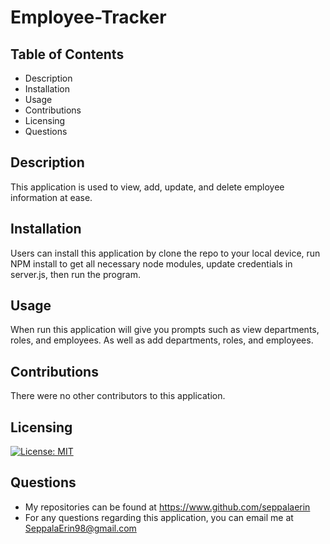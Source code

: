 # Employee-Tracker
## Table of Contents
* Description
* Installation
* Usage
* Contributions
* Licensing
* Questions
## Description
This application is used to view, add, update, and delete employee information at ease.
## Installation
Users can install this application by clone the repo to your local device, run NPM install to get all necessary node modules, update credentials in server.js, then run the program.
## Usage
When run this application will give you prompts such as view departments, roles, and employees. As well as add departments, roles, and employees.
## Contributions
There were no other contributors to this application.
## Licensing
[![License: MIT](https://img.shields.io/badge/License-MIT-blue.svg)](https://opensource.org/licenses/MIT)
## Questions
* My repositories can be found at https://www.github.com/seppalaerin
* For any questions regarding this application, you can email me at SeppalaErin98@gmail.com
